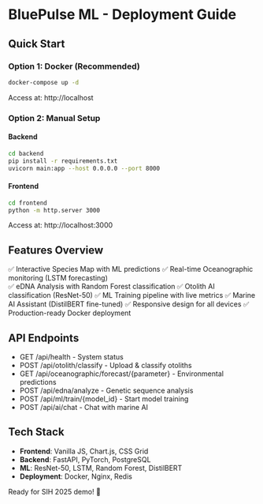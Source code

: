 # BluePulse ML - Deployment Guide

## Quick Start

### Option 1: Docker (Recommended)
```bash
docker-compose up -d
```
Access at: http://localhost

### Option 2: Manual Setup

#### Backend
```bash
cd backend
pip install -r requirements.txt
uvicorn main:app --host 0.0.0.0 --port 8000
```

#### Frontend  
```bash
cd frontend
python -m http.server 3000
```
Access at: http://localhost:3000

## Features Overview

✅ Interactive Species Map with ML predictions
✅ Real-time Oceanographic monitoring (LSTM forecasting)  
✅ eDNA Analysis with Random Forest classification
✅ Otolith AI classification (ResNet-50)
✅ ML Training pipeline with live metrics
✅ Marine AI Assistant (DistilBERT fine-tuned)
✅ Responsive design for all devices
✅ Production-ready Docker deployment

## API Endpoints
- GET /api/health - System status
- POST /api/otolith/classify - Upload & classify otoliths
- GET /api/oceanographic/forecast/{parameter} - Environmental predictions
- POST /api/edna/analyze - Genetic sequence analysis
- POST /api/ml/train/{model_id} - Start model training
- POST /api/ai/chat - Chat with marine AI

## Tech Stack
- **Frontend**: Vanilla JS, Chart.js, CSS Grid
- **Backend**: FastAPI, PyTorch, PostgreSQL
- **ML**: ResNet-50, LSTM, Random Forest, DistilBERT
- **Deployment**: Docker, Nginx, Redis

Ready for SIH 2025 demo! 🚀